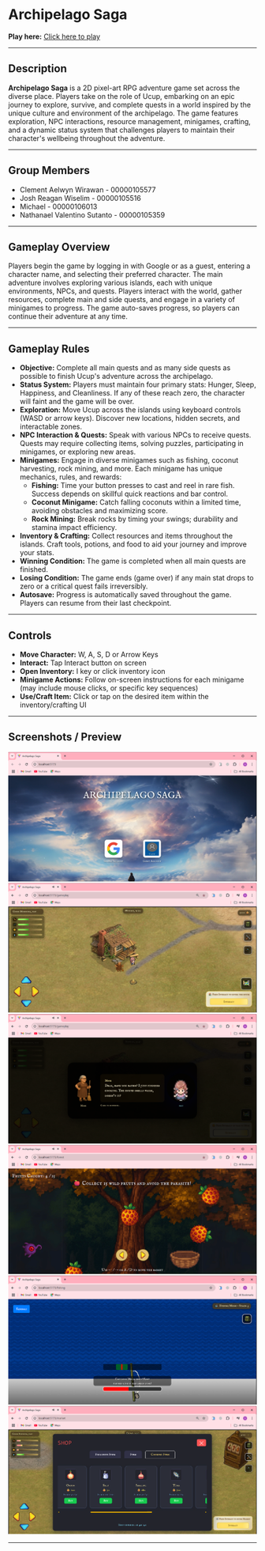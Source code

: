 # Archipelago Saga

**Play here:** [Click here to play](https://archipelagosaga.netlify.app/)

---

## Description

**Archipelago Saga** is a 2D pixel-art RPG adventure game set across the diverse place. Players take on the role of Ucup, embarking on an epic journey to explore, survive, and complete quests in a world inspired by the unique culture and environment of the archipelago. The game features exploration, NPC interactions, resource management, minigames, crafting, and a dynamic status system that challenges players to maintain their character's wellbeing throughout the adventure.

---

## Group Members

- Clement Aelwyn Wirawan - 00000105577
- Josh Reagan Wiselim - 00000105516
- Michael - 00000106013
- Nathanael Valentino Sutanto - 00000105359

---

## Gameplay Overview

Players begin the game by logging in with Google or as a guest, entering a character name, and selecting their preferred character. The main adventure involves exploring various islands, each with unique environments, NPCs, and quests. Players interact with the world, gather resources, complete main and side quests, and engage in a variety of minigames to progress. The game auto-saves progress, so players can continue their adventure at any time.

---

## Gameplay Rules

- **Objective:** Complete all main quests and as many side quests as possible to finish Ucup's adventure across the archipelago.
- **Status System:** Players must maintain four primary stats: Hunger, Sleep, Happiness, and Cleanliness. If any of these reach zero, the character will faint and the game will be over.
- **Exploration:** Move Ucup across the islands using keyboard controls (WASD or arrow keys). Discover new locations, hidden secrets, and interactable zones.
- **NPC Interaction & Quests:** Speak with various NPCs to receive quests. Quests may require collecting items, solving puzzles, participating in minigames, or exploring new areas.
- **Minigames:** Engage in diverse minigames such as fishing, coconut harvesting, rock mining, and more. Each minigame has unique mechanics, rules, and rewards:
  - **Fishing:** Time your button presses to cast and reel in rare fish. Success depends on skillful quick reactions and bar control.
  - **Coconut Minigame:** Catch falling coconuts within a limited time, avoiding obstacles and maximizing score.
  - **Rock Mining:** Break rocks by timing your swings; durability and stamina impact efficiency.
- **Inventory & Crafting:** Collect resources and items throughout the islands. Craft tools, potions, and food to aid your journey and improve your stats.
- **Winning Condition:** The game is completed when all main quests are finished.
- **Losing Condition:** The game ends (game over) if any main stat drops to zero or a critical quest fails irreversibly.
- **Autosave:** Progress is automatically saved throughout the game. Players can resume from their last checkpoint.

---

## Controls

- **Move Character:** W, A, S, D or Arrow Keys
- **Interact:** Tap Interact button on screen
- **Open Inventory:** I key or click inventory icon
- **Minigame Actions:** Follow on-screen instructions for each minigame (may include mouse clicks, or specific key sequences)
- **Use/Craft Item:** Click or tap on the desired item within the inventory/crafting UI

---

## Screenshots / Preview

![Login Page](src/screenshots/LoginPage.png)
![Gameplay Preview](src/screenshots/GameplayPreview.png)
![NPC Dialog](src/screenshots/DialogPreview.png)
![Minigame Preview](src/screenshots/MinigamePreview.png)
![Fishing Minigame](src/screenshots/Minigame2Preview.png)
![Shop Preview](src/screenshots/ShopPreview.png)

---